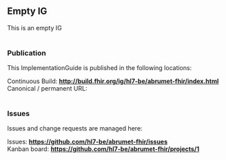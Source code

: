 Empty IG
---
This is an empty IG
<br> </br>
###
### Publication
This ImplementationGuide is published in the following locations:

Continuous Build: __http://build.fhir.org/ig/hl7-be/abrumet-fhir/index.html__  
Canonical / permanent URL: 
<br> </br>

### Issues
Issues and change requests are managed here:  

Issues:  __https://github.com/hl7-be/abrumet-fhir/issues__  
Kanban board:  __https://github.com/hl7-be/abrumet-fhir/projects/1__  

